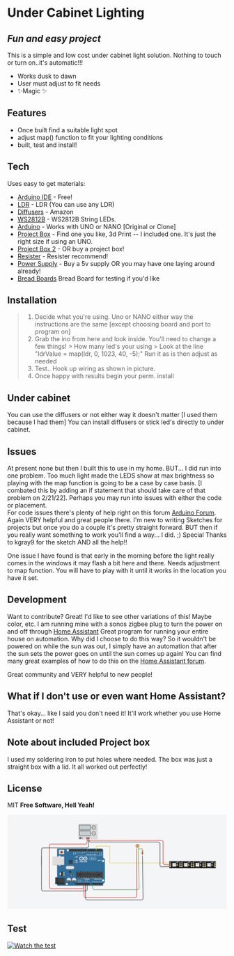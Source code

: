 
# Under Cabinet Lighting
## _Fun and easy project_ 

This is a simple and low cost under cabinet light solution.  Nothing to touch or
turn on..it's automatic!!! 

- Works dusk to dawn
- User must adjust to fit needs
- ✨Magic ✨

## Features

- Once built find a suitable light spot
- adjust map() function to fit your lighting conditions
- built, test and install! 
  
## Tech

Uses easy to get materials:

- [Arduino IDE](https://www.arduino.cc/en/software) - Free!
- [LDR](https://www.amazon.com/gp/product/B00RLGFIEY/ref=ppx_yo_dt_b_asin_title_o03_s00?ie=UTF8&psc=1) - LDR (You can use any LDR)
- [Diffusers](https://www.amazon.com/gp/product/B01M09PBYX/ref=ppx_yo_dt_b_asin_title_o02_s01?ie=UTF8&psc=1) - Amazon
- [WS2812B](https://www.amazon.com/gp/product/B0888H7QLG/ref=ppx_yo_dt_b_asin_title_o02_s02?ie=UTF8&psc=1) - WS2812B String LEDs.
- [Arduino](https://www.amazon.com/gp/product/B07G99NNXL/ref=ppx_yo_dt_b_asin_title_o05_s00?ie=UTF8&psc=1) - Works with UNO or NANO [Original or Clone]
- [Project Box](https://stlbase.com/browse/project+box+enclosure/) - Find one you like, 3d Print -- I included one.  It's just the right size if using an UNO.
- [Project Box 2](https://www.amazon.com/Zulkit-Waterproof-Dustproof-Electrical-Electronic/dp/B09JYQ528P/ref=sr_1_9?crid=1UANSP5J77RFZ&keywords=project+box&qid=1644580114&sprefix=project+box%2Caps%2C98&sr=8-9) - OR buy a project box!
- [Resister](https://www.amazon.com/Projects-100EP51210K0-10k-Resistors-Pack/dp/B0185FIOTA/ref=sr_1_12?crid=1F7YUAZ0YUIVO&keywords=110k+resistor&qid=1644580167&sprefix=110k+resister%2Caps%2C85&sr=8-12) - Resister recommend! 
- [Power Supply](https://www.amazon.com/gp/product/B01LXN7MN3/ref=ppx_yo_dt_b_asin_title_o02_s00?ie=UTF8&psc=1) - Buy a 5v supply OR you may have one laying around already!
- [Bread Boards](https://www.amazon.com/Pcs-MCIGICM-Points-Solderless-Breadboard/dp/B07PCJP9DY/ref=sr_1_6?crid=1P2P2O8J2T55R&keywords=bread+board&qid=1644581526&s=industrial&sprefix=bread+board%2Cindustrial%2C94&sr=1-6) Bread Board for testing if you'd like
 
## Installation
>1. Decide what you're using.  Uno or NANO either way the instructions are the same [except choosing board and port to program on]
>2. Grab the ino from here and look inside.  You'll need to change a few things!
    > How many led's your using
    > Look at the line "ldrValue = map(ldr, 0, 1023, 40, -5);"  Run it as is then adjust as needed
>3. Test.. Hook up wiring as shown in picture.
>4. Once happy with results begin your perm. install

## Under cabinet

You can use the diffusers or not either way it doesn't matter [I used them because I had them]
You can install diffusers or stick led's directly to under cabinet.
 
## Issues
At present none but then I built this to use in my home.  BUT... I did run into one problem.
Too much light made the LEDS show at max brightness so playing with the map function is going
to be a case by case basis.  [I combated this by adding an if statement that should take care of
that problem on 2/21/22]. Perhaps you may run into issues with either the code or placement.  
For code issues there's plenty of help right on this forum [Arduino Forum](https://forum.arduino.cc/).  
Again VERY helpful and great people there.  I'm new to writing Sketches for projects but once you 
do a couple it's pretty straight forward.  BUT then if you really want something to work you'll find 
a way... I did.  ;) Special Thanks to kgray9 for the sketch AND all the help!!  

One issue I have found is that early in the morning before the light really comes in the windows it may
flash a bit here and there.   Needs adjustment to map function.  You will have to play with it until it
works in the location you have it set.   

## Development
Want to contribute? Great!
I'd like to see other variations of this!  Maybe color, etc.
I am running mine with a sonos zigbee plug to turn the power on and off through [Home Assistant](https://www.home-assistant.io/)
Great program for running your entire house on automation.   Why did I choose to do this way?
So it wouldn't be powered on while the sun was out, I simply have an automation that after the sun sets the power goes on until the sun comes up again!   You can find many great examples of how to do this on the [Home Assistant forum](https://community.home-assistant.io/). 

Great community and VERY helpful to new people!

## What if I don't use or even want Home Assistant?

That's okay... like I said you don't need it!  It'll work whether you use Home Assistant or not!


## Note about included Project box 
   
   I used my soldering iron to put holes where needed.  The box was just a straight box with a lid.   It all worked out perfectly!

## License

MIT
**Free Software, Hell Yeah!**

![Cabinet](cap2.png "Under Cabinet wiring")

## Test

[![Watch the test](https://img.youtube.com/vi/gl1sx5xCnvY/0.jpg)](https://www.youtube.com/shorts/gl1sx5xCnvY)

 
